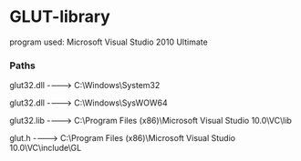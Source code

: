 # GLUT-library

program used:
Microsoft Visual Studio 2010 Ultimate

### Paths

glut32.dll ----> C:\Windows\System32

glut32.dll ----> C:\Windows\SysWOW64

glut32.lib ----> C:\Program Files (x86)\Microsoft Visual Studio 10.0\VC\lib

glut.h     ----> C:\Program Files (x86)\Microsoft Visual Studio 10.0\VC\include\GL
